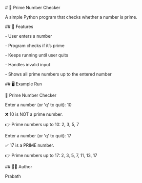\# 🔢 Prime Number Checker



A simple Python program that checks whether a number is prime.



\## 🚀 Features

\- User enters a number

\- Program checks if it’s prime

\- Keeps running until user quits

\- Handles invalid input

\- Shows all prime numbers up to the entered number



\## 🖥️ Example Run

🔢 Prime Number Checker

Enter a number (or 'q' to quit): 10

❌ 10 is NOT a prime number.

👉 Prime numbers up to 10: 2, 3, 5, 7



Enter a number (or 'q' to quit): 17

✅ 17 is a PRIME number.

👉 Prime numbers up to 17: 2, 3, 5, 7, 11, 13, 17





\## 👨‍💻 Author

Prabath

